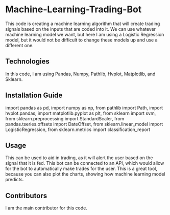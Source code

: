 # Machine-Learning-Trading-Bot
This code is creating a machine learning algorithm that will create trading signals based on the inputs that are coded into it. We can use whatever machine learning model we want, but here I am using a Logistic Regression model, but it would not be difficult to change these models up and use a different one.

## Technologies
In this code, I am using Pandas, Numpy, Pathlib, Hvplot, Matplotlib, and Sklearn.

## Installation Guide
import pandas as pd,
import numpy as np,
from pathlib import Path,
import hvplot.pandas,
import matplotlib.pyplot as plt,
from sklearn import svm,
from sklearn.preprocessing import StandardScaler,
from pandas.tseries.offsets import DateOffset,
from sklearn.linear_model import LogisticRegression,
from sklearn.metrics import classification_report

## Usage
This can be used to aid in trading, as it will alert the user based on the signal that it is fed. This bot can be connected to an API, which would allow for the bot to automatically make trades for the user. This is a great tool, because you can also plot the charts, showing how machine learning model predicts.

## Contributors
I am the main contributor for this code.
